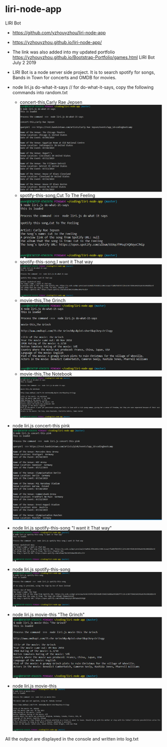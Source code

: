 # liri-node-app
LIRI Bot
*   https://github.com/yzhouyzhou/liri-node-app
*   https://yzhouyzhou.github.io/liri-node-app/
*   The link was also added into my updated portfolio https://yzhouyzhou.github.io/Bootstrap-Portfolio/games.html
    LIRI Bot July 2 2019

*   LIRI Bot is a node server side project. It is to search spotify for songs, Bands in Town for concerts and OMDB for movies.

*   node liri.js do-what-it-says // for do-what-it-says, copy the following commands into random.txt
    *   concert-this,Carly Rae Jepsen
        ![node-image1](images/node1.jpg)
    *   spotify-this-song,Cut To The Feeling
        ![node-image2](images/node2.jpg)
    *   spotify-this-song,I want it That way
        ![node-image3](images/node3.jpg)
    *   movie-this,The Grinch
        ![node-image4](images/node4.jpg)
    *   movie-this,The Notebook
        ![node-image5](images/node5.jpg)

*   node liri.js concert-this pink
    ![node-image6](images/node6.jpg)
*   node liri.js spotify-this-song "I want it That way"
    ![node-image7](images/node7.jpg)
*   node liri.js spotify-this-song
    ![node-image8](images/node8.jpg)
*   node liri.js movie-this "The Grinch"
    ![node-image9](images/node9.jpg)
*   node liri.js movie-this
    ![node-image10](images/node10.jpg)
    

All the output are displayed in the console and written into log.txt



